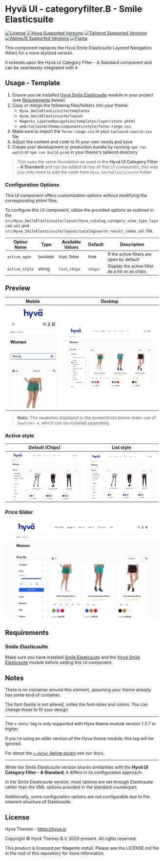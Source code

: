 # Hyvä UI - categoryfilter.B - Smile Elasticsuite

[![License]](../../../LICENSE.md)
[![Hyva Supported Versions]](https://docs.hyva.io/hyva-ui-library/getting-started.html)
[![Tailwind Supported Versions]](https://tailwindcss.com/)
[![AlpineJS Supported Versions]](https://alpinejs.dev/)
[![Figma]](https://www.figma.com/@hyva)

This component replaces the Hyvä Smile Elasticsuite Layered Navigation (filter) for a more stylized version.

It extends upon the Hyvä UI Category Filter - A Standard component and can be seamlessly integrated with it.

## Usage - Template

1. Ensure you've installed [Hyvä Smile Elasticsuite] module in your project (see [Requirements](#requirements) below)
2. Copy or merge the following files/folders into your theme:
   * `Hyva_SmileElasticsuite/templates`
   * `Hyva_SmileElasticsuite/layout`
   * `Magento_LayeredNavigation/templates/layer/state.phtml`
   * `web/tailwind/theme/components/style/forms-range.css`
3. Make sure to import the `forms-range.css` in your `tailwind-source.css` file
4. Adjust the content and code to fit your own needs and save
5. Create your development or production bundle by running `npm run watch` or `npm run build-prod` in your
   theme's tailwind directory

> This uses the same foundation as used in the **Hyvä UI Category Filter - A Standard** and can be added on top of that UI component,
> this way you only need to add the code from `Hyva_SmileElasticsuite` folder

### Configuration Options

This UI component offers customization options without modifying the corresponding phtml files.

To configure this UI component,
utilize the provided options as outlined in the `src/Hyva_SmileElasticsuite/layout/hyva_catalog_category_view_type_layered.xml`
and `src/Hyva_SmileElasticsuite/layout/catalogsearch_result_index.xml` file.

| Option Name    | Type    | Available Values | Default | Description                                     |
| -------------- | ------- | ---------------- | ------- | ----------------------------------------------- |
| `active_open`  | boolean | true, false      | true    | If the active filters are open by default       |
| `active_style` | string  | `list`, `chips`  | `chips` | Display the active filter as a list or as chips |

## Preview

| Mobile       | Desktop      |
| ------------ | ------------ |
| ![preview-1] | ![preview-2] |

> **Note:** The swatches displayed in the screenshots below make use of `Swatches A`, which can be installed separately.

### Active style

| Default (Chips) | List style   |
| --------------- | ------------ |
| ![preview-3]    | ![preview-4] |

### Price Slider

![preview-5]

[preview-1]: ./media/B-elasticsuite-mobile.jpg "Filters on mobile"
[preview-2]: ./media/B-elasticsuite.jpg "Filters on desktop"
[preview-3]: ./media/B-elasticsuite-has-active-as-chips.jpg "Active Filters on desktop with chips style"
[preview-4]: ./media/B-elasticsuite-has-active.jpg "Active Filters on desktop"
[preview-5]: ./media/B-elasticsuite-price-slider.jpg "Filters with Price Slider"

## Requirements

### Smile Elasticsuite

Make sure you have installed [Smile Elasticsuite] and the [Hyvä Smile Elasticsuite] module before adding this UI component.

## Notes

There is no container around this element, assuming your theme already has some kind of container.

The font-family is not altered, unlike the font-sizes and colors. You can change those to fit your design.

---

The `x-defer` tag is only supported with Hyva theme module version 1.3.7 or higher.

If you're using an older version of the Hyva theme module, this tag will be ignored.

For about the [`x-defer` Apline plugin](https://docs.hyva.io/hyva-themes/view-utilities/alpine-defer-plugin.html) see our docs.

---

While the Smile Elasticsuite version shares similarities with the **Hyvä UI Category Filter - A Standard**, it differs in its configuration approach.

In the Smile Elasticsuite version, most options are set through Elasticsuite rather than the XML options provided in the standard counterpart.

Additionally, some configuration options are not configurable due to the inherent structure of Elasticsuite.

## License

Hyvä Themes - https://hyva.io

Copyright © Hyvä Themes B.V 2020-present. All rights reserved.

This product is licensed per Magento install. Please see the LICENSE.md file in the root of this repository for more
information.

[License]: https://img.shields.io/badge/License-004d32?style=for-the-badge "Link to Hyvä License"
[Figma]: https://img.shields.io/badge/Figma-gray?style=for-the-badge&logo=Figma "Link to Figma"
[Smile Elasticsuite]: https://github.com/Smile-SA/elasticsuite
[Hyvä Smile Elasticsuite]: https://gitlab.hyva.io/hyva-themes/hyva-compat/magento2-smile-elasticsuite/

[Hyva Supported Versions]: https://img.shields.io/badge/Hyv%C3%A4-1.3-0A23B9?style=for-the-badge&labelColor=0A144B "Hyvä Supported Versions"
[Tailwind Supported Versions]: https://img.shields.io/badge/Tailwind-3-06B6D4?style=for-the-badge&logo=TailwindCSS "Tailwind Supported Versions"
[AlpineJS Supported Versions]: https://img.shields.io/badge/AlpineJS-3-8BC0D0?style=for-the-badge&logo=alpine.js "AlpineJS Supported Versions"

